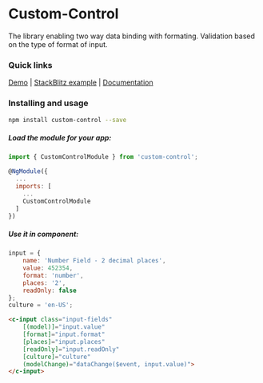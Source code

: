 # Custom-Control
The library enabling two way data binding with formating. Validation based on the type of format of input.

### Quick links

[Demo](https://customcontrol.stackblitz.io/)
 |
[StackBlitz example](https://stackblitz.com/edit/customcontrol)
 |
[Documentation](https://tapaswi.github.io/custom-controls/)

### Installing and usage

```bash
npm install custom-control --save
```

##### Load the module for your app:

```javascript
import { CustomControlModule } from 'custom-control';

@NgModule({
  ...
  imports: [
    ...
    CustomControlModule
  ]
})
```


##### Use it in component:

```javascript
input = {
    name: 'Number Field - 2 decimal places',
    value: 452354,
    format: 'number',
    places: '2',
    readOnly: false
};
culture = 'en-US';
```

```HTML
<c-input class="input-fields"
    [(model)]="input.value" 
    [format]="input.format" 
    [places]="input.places" 
    [readOnly]="input.readOnly" 
    [culture]="culture"
    (modelChange)="dataChange($event, input.value)">
</c-input>
```